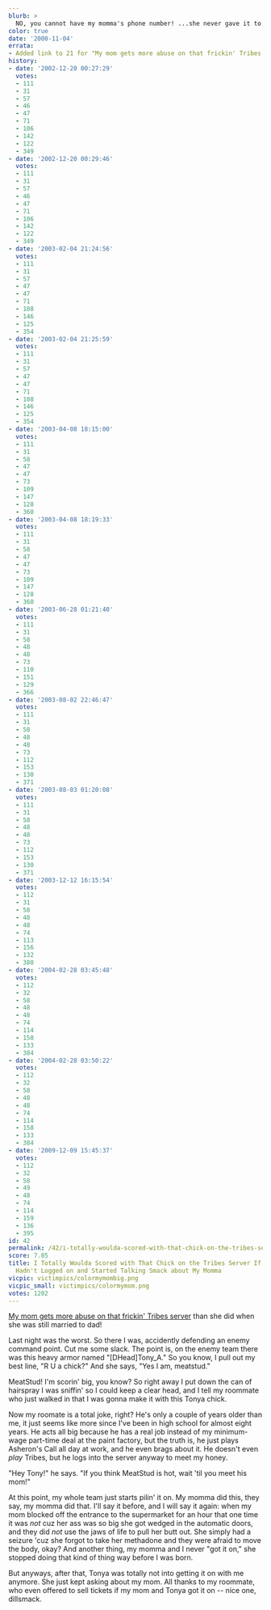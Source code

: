 ```yaml
---
blurb: >
  NO, you cannot have my momma's phone number! ...she never gave it to me.
color: true
date: '2000-11-04'
errata:
- Added link to 21 for "My mom gets more abuse on that frickin' Tribes server"
history:
- date: '2002-12-20 00:27:29'
  votes:
  - 111
  - 31
  - 57
  - 46
  - 47
  - 71
  - 106
  - 142
  - 122
  - 349
- date: '2002-12-20 00:29:46'
  votes:
  - 111
  - 31
  - 57
  - 46
  - 47
  - 71
  - 106
  - 142
  - 122
  - 349
- date: '2003-02-04 21:24:56'
  votes:
  - 111
  - 31
  - 57
  - 47
  - 47
  - 71
  - 108
  - 146
  - 125
  - 354
- date: '2003-02-04 21:25:59'
  votes:
  - 111
  - 31
  - 57
  - 47
  - 47
  - 71
  - 108
  - 146
  - 125
  - 354
- date: '2003-04-08 18:15:00'
  votes:
  - 111
  - 31
  - 58
  - 47
  - 47
  - 73
  - 109
  - 147
  - 128
  - 360
- date: '2003-04-08 18:19:33'
  votes:
  - 111
  - 31
  - 58
  - 47
  - 47
  - 73
  - 109
  - 147
  - 128
  - 360
- date: '2003-06-28 01:21:40'
  votes:
  - 111
  - 31
  - 58
  - 48
  - 48
  - 73
  - 110
  - 151
  - 129
  - 366
- date: '2003-08-02 22:46:47'
  votes:
  - 111
  - 31
  - 58
  - 48
  - 48
  - 73
  - 112
  - 153
  - 130
  - 371
- date: '2003-08-03 01:20:08'
  votes:
  - 111
  - 31
  - 58
  - 48
  - 48
  - 73
  - 112
  - 153
  - 130
  - 371
- date: '2003-12-12 16:15:54'
  votes:
  - 112
  - 31
  - 58
  - 48
  - 48
  - 74
  - 113
  - 156
  - 132
  - 380
- date: '2004-02-28 03:45:48'
  votes:
  - 112
  - 32
  - 58
  - 48
  - 48
  - 74
  - 114
  - 158
  - 133
  - 384
- date: '2004-02-28 03:50:22'
  votes:
  - 112
  - 32
  - 58
  - 48
  - 48
  - 74
  - 114
  - 158
  - 133
  - 384
- date: '2009-12-09 15:45:37'
  votes:
  - 112
  - 32
  - 58
  - 49
  - 48
  - 74
  - 114
  - 159
  - 136
  - 395
id: 42
permalink: /42/i-totally-woulda-scored-with-that-chick-on-the-tribes-server-if-my-roommate-hadnt-logged-on-and-started-talking-smack-about-my-momma/
score: 7.05
title: I Totally Woulda Scored with That Chick on the Tribes Server If My Roommate
  Hadn't Logged on and Started Talking Smack about My Momma
vicpic: victimpics/colormymombig.png
vicpic_small: victimpics/colormymom.png
votes: 1202
---
```


[My mom gets more abuse on that frickin' Tribes
server](%ARTICLE[21]%) than she did when she was still married to
dad!

Last night was the worst. So there I was, accidently defending an enemy
command point. Cut me some slack. The point is, on the enemy team there
was this heavy armor named "\[DHead\]Tony\_A." So you know, I pull out
my best line, "R U a chick?" And she says, "Yes I am, meatstud."

MeatStud! I'm scorin' big, you know? So right away I put down the can of
hairspray I was sniffin' so I could keep a clear head, and I tell my
roommate who just walked in that I was gonna make it with this Tonya
chick.

Now my roomate is a total joke, right? He's only a couple of years older
than me, it just seems like more since I've been in high school for
almost eight years. He acts all big because he has a real job instead of
my minimum-wage part-time deal at the paint factory, but the truth is,
he just plays Asheron's Call all day at work, and he even brags about
it. He doesn't even *play* Tribes, but he logs into the server anyway to
meet my honey.

"Hey Tony!" he says. "If you think MeatStud is hot, wait 'til you meet
his mom!"

At this point, my whole team just starts pilin' it on. My momma did
this, they say, my momma did that. I'll say it before, and I will say it
again: when my mom blocked off the entrance to the supermarket for an
hour that one time it was *not* cuz her ass was so big she got wedged in
the automatic doors, and they did *not* use the jaws of life to pull her
butt out. She simply had a seizure 'cuz she forgot to take her methadone
and they were afraid to move the body, okay? And another thing, my momma
and I never "got it on," she stopped doing that kind of thing way before
I was born.

But anyways, after that, Tonya was totally not into getting it on with
me anymore. She just kept asking about my mom. All thanks to my
roommate, who even offered to sell tickets if my mom and Tonya got it on
-- nice one, dillsmack.